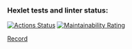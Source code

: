 ### Hexlet tests and linter status:
[![Actions Status](https://github.com/angMirz/qa-auto-engineer-python-project-49/actions/workflows/hexlet-check.yml/badge.svg)](https://github.com/angMirz/qa-auto-engineer-python-project-49/actions)
[![Maintainability Rating](https://sonarcloud.io/api/project_badges/measure?project=hexlet-boilerplates_python-package&metric=sqale_rating)](https://sonarcloud.io/summary/new_code?id=hexlet-boilerplates_python-package)

[Record](https://asciinema.org/a/uEgm3YQoSqb7InqngGXcE1Rx2)
